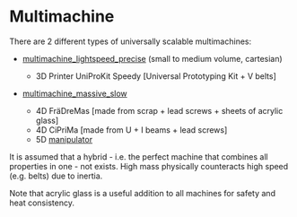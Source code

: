 # Multimachine

There are 2 different types of universally scalable multimachines:

* <a href="https://github.com/faerietree/multimachine_lightspeed_precise">multimachine_lightspeed_precise</a> (small to medium volume, cartesian)
  * 3D Printer UniProKit Speedy [Universal Prototyping Kit + V belts]

* <a href="https://github.com/faerietree/multimachine_massive_slow">multimachine_massive_slow</a>
  * 4D FräDreMas [made from scrap + lead screws + sheets of acrylic glass]
  * 4D CiPriMa [made from U + I beams + lead screws]
  * 5D <a href="https://github.com/faerietree/manipulator">manipulator</a>

It is assumed that a hybrid - i.e. the perfect machine that combines all properties in one - not exists.
High mass physically counteracts high speed (e.g. belts) due to inertia.

Note that acrylic glass is a useful addition to all machines for safety and heat consistency.
